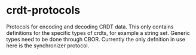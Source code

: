 # crdt-protocols

Protocols for encoding and decoding CRDT data. This only contains definitions for the specific types of crdts, for example a string set. Generic types need to be done through CBOR. Currently the only defnition in use here is the synchronizer protocol.
